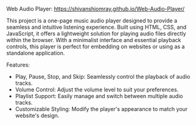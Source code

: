 Web Audio Player: https://shivanshiomray.github.io/Web-Audio-Player/

This project is a one-page music audio player designed to provide a seamless and intuitive listening experience. 
Built using HTML, CSS, and JavaScript, it offers a lightweight solution for playing audio files directly within the browser. 
With a minimalist interface and essential playback controls, this player is perfect for embedding on websites or using as a standalone application.

Features:
- Play, Pause, Stop, and Skip: Seamlessly control the playback of audio tracks.
- Volume Control: Adjust the volume level to suit your preferences.
- Playlist Support: Easily manage and switch between multiple audio tracks.
- Customizable Styling: Modify the player's appearance to match your website's design.
